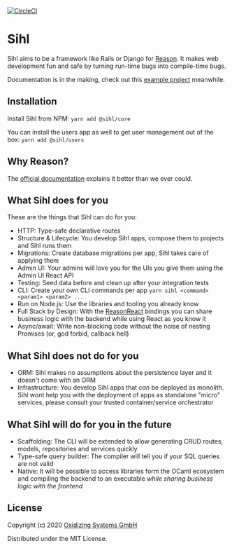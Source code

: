 [![CircleCI](https://circleci.com/gh/oxidizing/sihl.svg?style=svg&circle-token=1bd6f0745de660fcdd463dbe017a67d6c8229447)](https://circleci.com/gh/oxidizing/sihl)

# Sihl

Sihl aims to be a framework like Rails or Django for [Reason](https://reasonml.github.io/). It makes web development fun and safe by turning run-time bugs into compile-time bugs.

Documentation is in the making, check out this [example project](https://github.com/oxidizing/sihl-example-issues) meanwhile.

## Installation

Install Sihl from NPM: `yarn add @sihl/core`

You can install the users app as well to get user management out of the box: `yarn add @sihl/users`

## Why Reason?

The [official documentation](https://reasonml.github.io/docs/en/what-and-why#why-reason) explains it better than we ever could.

## What Sihl does for you

These are the things that Sihl can do for you:

* HTTP: Type-safe declarative routes
* Structure & Lifecycle: You develop Sihl apps, compose them to projects and Sihl runs them
* Migrations: Create database migrations per app, Sihl takes care of applying them
* Admin UI: Your admins will love you for the UIs you give them using the Admin UI React API
* Testing: Seed data before and clean up after your integration tests
* CLI: Create your own CLI commands per app `yarn sihl <command> <param1> <param2> ...`
* Run on Node.js: Use the libraries and tooling you already know
* Full Stack by Design: With the [ReasonReact](https://reasonml.github.io/reason-react/) bindings you can share business logic with the backend while using React as you know it
* Async/await: Write non-blocking code without the noise of nesting Promises (or, god forbid, callback hell)

## What Sihl does not do for you

* ORM: Sihl makes no assumptions about the persistence layer and it doesn't come with an ORM
* Infrastructure: You develop Sihl apps that *can* be deployed as monolith. Sihl wont help you with the deployment of apps as standalone "micro" services, please consult your trusted container/service orchestrator

## What Sihl will do for you in the future

* Scaffolding: The CLI will be extended to allow generating CRUD routes, models, repositories and services quickly
* Type-safe query builder: The compiler will tell you if your SQL queries are not valid
* Native: It will be possible to access libraries form the OCaml ecosystem and compiling the backend to an executable *while sharing business logic with the frontend*

## License

Copyright (c) 2020 [Oxidizing Systems GmbH](https://oxidizing.io/)

Distributed under the MIT License.
